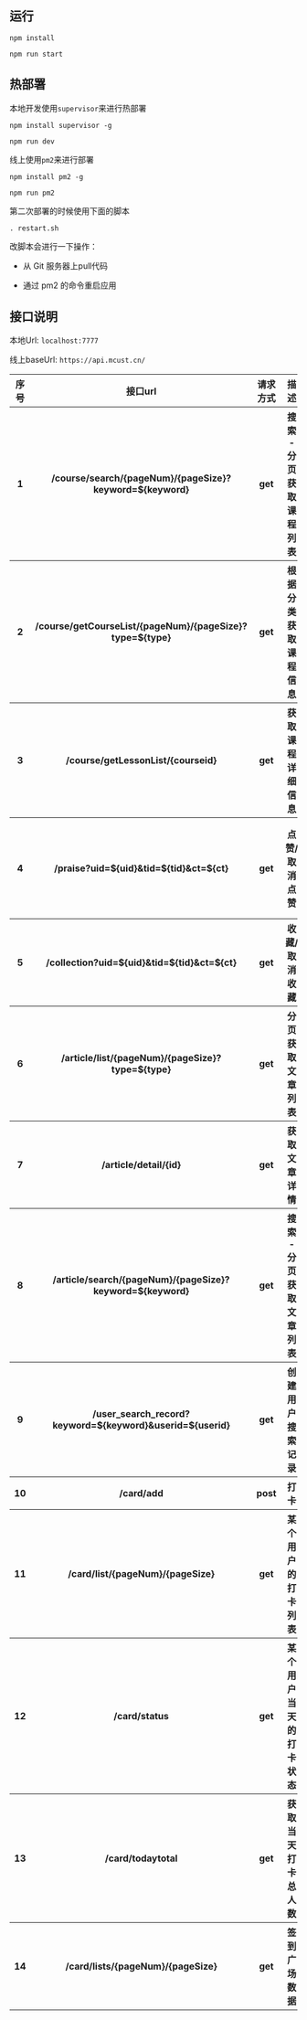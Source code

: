 ## 运行

`npm install`

`npm run start`

## 热部署

本地开发使用`supervisor`来进行热部署

`npm install supervisor -g`

`npm run dev`

线上使用`pm2`来进行部署

`npm install pm2 -g`

`npm run pm2`

第二次部署的时候使用下面的脚本

`. restart.sh`

改脚本会进行一下操作：

- 从 Git 服务器上pull代码

- 通过 pm2 的命令重启应用



## 接口说明

本地Url: `localhost:7777`


线上baseUrl: `https://api.mcust.cn/`

<table>
        <tr>
            <th>序号</th>
            <th>接口url</th>
            <th>请求方式</th>
            <th>描述</th>
            <th>其他</th>
            <th>线上示例</th>
        </tr>
        <tr>
            <th>1</th>
            <th>/course/search/{pageNum}/{pageSize}?keyword=${keyword}</th>
            <th>get</th>
            <th>搜索 - 分页获取课程列表</th>
            <th>keyword - 关键词</th>
            <th><a href="https://api.mcust.cn/course/search/1/5?keyword=python">获取python相关的课程</a></th>
        </tr>
        <tr>
            <th>2</th>
            <th>/course/getCourseList/{pageNum}/{pageSize}?type=${type}</th>
            <th>get</th>
            <th>根据分类获取课程信息</th>
            <th>type - 分类</th>
            <th><a href="https://api.mcust.cn/course/getCourseList/1/5?type=python">获取类别为python的课程</a></th>
        </tr>
        <tr>
            <th>3</th>
            <th>/course/getLessonList/{courseid}</th>
            <th>get</th>
            <th>获取课程详细信息</th>
            <th></th>
            <th><a href="https://api.mcust.cn/course/getLessonList/395">获取id为395的课程详情</a></th>
        </tr>
        <tr>
            <th>4</th>
            <th>/praise?uid=${uid}&tid=${tid}&ct=${ct}</th>
            <th>get</th>
            <th>点赞/取消点赞</th>
            <th>uid [用户id]  tid [文章或者视频的id]  ct [content_type 1-视频 2-文章]</th>
            <th><a href="https://api.mcust.cn/praise?uid=1&tid=1&ct=2">uid为1的用户给id为1的文章点赞或者取消点赞</a></th>
        </tr>
        <tr>
            <th>5</th>
            <th>/collection?uid=${uid}&tid=${tid}&ct=${ct}</th>
            <th>get</th>
            <th>收藏/取消收藏</th>
            <th>uid [用户id]  tid [文章或者视频的id]  ct [content_type 1-视频 2-文章]</th>
            <th><a href="https://api.mcust.cn/collection?uid=1&tid=1&ct=2">uid为1的用户收藏/取消收藏id为1的文章</a></th>
        </tr>
        <tr>
            <th>6</th>
            <th>/article/list/{pageNum}/{pageSize}?type=${type}</th>
            <th>get</th>
            <th>分页获取文章列表</th>
            <th>pageNum 页数  pageSize 条数  type 类型[web/java/python]</th>
            <th><a href="https://api.mcust.cn/article/detail/1">获取文章id为1的详细信息</a></th>
        </tr>
        <tr>
            <th>7</th>
            <th>/article/detail/{id}</th>
            <th>get</th>
            <th>获取文章详情</th>
            <th>id 文章id</th>
            <th><a href="https://api.mcust.cn/article/list/1/10?type=web">获取10条type为web的文章列表</a></th>
        </tr>
        <tr>
            <th>8</th>
            <th>/article/search/{pageNum}/{pageSize}?keyword=${keyword}</th>
            <th>get</th>
            <th>搜索 - 分页获取文章列表</th>
            <th>keyword - 关键词</th>
            <th><a href="https://api.mcust.cn/article/search/1/5?keyword=python">获取python相关的文章</a></th>
        </tr>
        <tr>
            <th>9</th>
            <th>/user_search_record?keyword=${keyword}&userid=${userid}</th>
            <th>get</th>
            <th>创建用户搜索记录</th>
            <th>keyword - 关键词  userid - 用户id</th>
            <th><a href="https://api.mcust.cn/user_search_record?keyword=python">创建用户搜索记录</a></th>
        </tr>
        <tr>
            <th>10</th>
            <th>/card/add</th>
            <th>post</th>
            <th>打卡</th>
            <th>{title, content, open, uid}</th>
            <th><a href="https://api.mcust.cn/card/add">每日打卡</a></th>
        </tr>
        <tr>
            <th>11</th>
            <th>/card/list/{pageNum}/{pageSize}</th>
            <th>get</th>
            <th>某个用户的打卡列表</th>
            <th>uid</th>
            <th><a href="https://api.mcust.cn/card/list/1/5?uid=1">打卡列表</a></th>
        </tr>
        <tr>
            <th>12</th>
            <th>/card/status</th>
            <th>get</th>
            <th>某个用户当天的打卡状态</th>
            <th>uid</th>
            <th><a href="https://api.mcust.cn/card/status?uid=1">打卡状态</a></th>
        </tr>
        <tr>
            <th>13</th>
            <th>/card/todaytotal</th>
            <th>get</th>
            <th>获取当天打卡总人数</th>
            <th></th>
            <th><a href="https://api.mcust.cn/card/todaytotal">打卡总人数</a></th>
        </tr>
        <tr>
            <th>14</th>
            <th>/card/lists/{pageNum}/{pageSize}</th>
            <th>get</th>
            <th>签到广场数据</th>
            <th></th>
            <th><a href="https://api.mcust.cn/card/lists/1/5">签到广场数据</a></th>
        </tr>
    </table>
